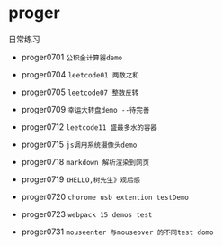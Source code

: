 # proger

日常练习

- proger0701 `公积金计算器demo`

- proger0704 `leetcode01 两数之和`

- proger0705 `leetcode07 整数反转`

- proger0709 `幸运大转盘demo --待完善`

- proger0712 `leetcode11 盛最多水的容器`

- proger0715 `js调用系统摄像头demo`

- proger0718 `markdown 解析渲染到网页`

- proger0719 `《HELLO,树先生》观后感`

- proger0720 `chorome usb extention testDemo`

- proger0723 `webpack 15 demos test`

- proger0731 `mouseenter 与mouseover 的不同test domo`

  
